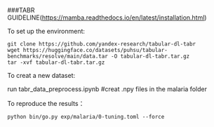 ###TABR GUIDELINE(https://mamba.readthedocs.io/en/latest/installation.html)

To set up the environment:
```
git clone https://github.com/yandex-research/tabular-dl-tabr
wget https://huggingface.co/datasets/puhsu/tabular-benchmarks/resolve/main/data.tar -O tabular-dl-tabr.tar.gz
tar -xvf tabular-dl-tabr.tar.gz
```

To creat a new dataset:

run tabr_data_preprocess.ipynb       #creat .npy files in the malaria folder 


To reproduce the results：
```
python bin/go.py exp/malaria/0-tuning.toml --force
```

